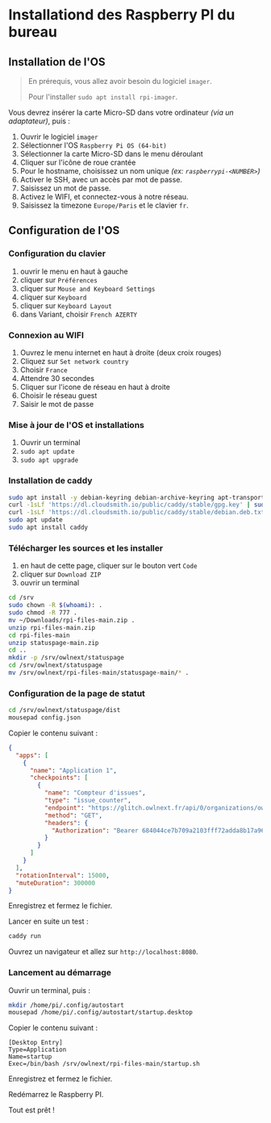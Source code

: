 # Installationd des Raspberry PI du bureau

## Installation de l'OS

> En prérequis, vous allez avoir besoin du logiciel `imager`.
>
> Pour l'installer `sudo apt install rpi-imager`.

Vous devrez insérer la carte Micro-SD dans votre ordinateur _(via un adaptateur)_, puis :

1. Ouvrir le logiciel `imager`
2. Sélectionner l'OS `Raspberry Pi OS (64-bit)`
3. Sélectionner la carte Micro-SD dans le menu déroulant
4. Cliquer sur l'icône de roue crantée
5. Pour le hostname, choisissez un nom unique _(ex: `raspberrypi-<NUMBER>`)_
6. Activer le SSH, avec un accès par mot de passe.
7. Saisissez un mot de passe.
8. Activez le WIFI, et connectez-vous à notre réseau.
9. Saisissez la timezone `Europe/Paris` et le clavier `fr`.

## Configuration de l'OS

### Configuration du clavier

1. ouvrir le menu en haut à gauche
2. cliquer sur `Préférences`
3. cliquer sur `Mouse and Keyboard Settings`
4. cliquer sur `Keyboard`
5. cliquer sur `Keyboard Layout`
6. dans Variant, choisir `French AZERTY`

### Connexion au WIFI

1. Ouvrez le menu internet en haut à droite (deux croix rouges)
2. Cliquez sur `Set network country`
3. Choisir `France`
4. Attendre 30 secondes
5. Cliquer sur l'icone de réseau en haut à droite
6. Choisir le réseau guest
7. Saisir le mot de passe

### Mise à jour de l'OS et installations

1. Ouvrir un terminal
2. `sudo apt update`
3. `sudo apt upgrade`

### Installation de caddy

```bash
sudo apt install -y debian-keyring debian-archive-keyring apt-transport-https curl
curl -1sLf 'https://dl.cloudsmith.io/public/caddy/stable/gpg.key' | sudo gpg --dearmor -o /usr/share/keyrings/caddy-stable-archive-keyring.gpg
curl -1sLf 'https://dl.cloudsmith.io/public/caddy/stable/debian.deb.txt' | sudo tee /etc/apt/sources.list.d/caddy-stable.list
sudo apt update
sudo apt install caddy
```

### Télécharger les sources et les installer

1. en haut de cette page, cliquer sur le bouton vert `Code`
2. cliquer sur `Download ZIP`
3. ouvrir un terminal

```bash
cd /srv
sudo chown -R $(whoami): .
sudo chmod -R 777 .
mv ~/Downloads/rpi-files-main.zip .
unzip rpi-files-main.zip
cd rpi-files-main
unzip statuspage-main.zip
cd ..
mkdir -p /srv/owlnext/statuspage
cd /srv/owlnext/statuspage
mv /srv/owlnext/rpi-files-main/statuspage-main/* .
```

### Configuration de la page de statut

```bash
cd /srv/owlnext/statuspage/dist
mousepad config.json
```

Copier le contenu suivant :

```json
{
  "apps": [
    {
      "name": "Application 1",
      "checkpoints": [
        {
          "name": "Compteur d'issues",
          "type": "issue_counter",
          "endpoint": "https://glitch.owlnext.fr/api/0/organizations/owlnext/issues/?query=is:unresolved&project=52",
          "method": "GET",
          "headers": {
            "Authorization": "Bearer 684044ce7b709a2103fff72adda8b17a964f6d5489db6efb5f0d41858a0e444e"
          }
        }
      ]
    }
  ],
  "rotationInterval": 15000,
  "muteDuration": 300000
}
```

Enregistrez et fermez le fichier.

Lancer en suite un test :

```bash
caddy run
```

Ouvrez un navigateur et allez sur `http://localhost:8080`.

### Lancement au démarrage

Ouvrir un terminal, puis :

```bash
mkdir /home/pi/.config/autostart
mousepad /home/pi/.config/autostart/startup.desktop
```

Copier le contenu suivant :

```desktop
[Desktop Entry]
Type=Application
Name=startup
Exec=/bin/bash /srv/owlnext/rpi-files-main/startup.sh
```

Enregistrez et fermez le fichier.

Redémarrez le Raspberry PI.

Tout est prêt !
